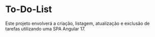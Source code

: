# To-Do-List
Este projeto envolverá a criação, listagem, atualização e exclusão de tarefas utilizando uma SPA Angular 17.
